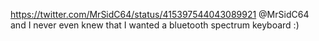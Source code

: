 https://twitter.com/MrSidC64/status/415397544043089921 @MrSidC64 and I never even knew that I wanted a bluetooth spectrum keyboard :)